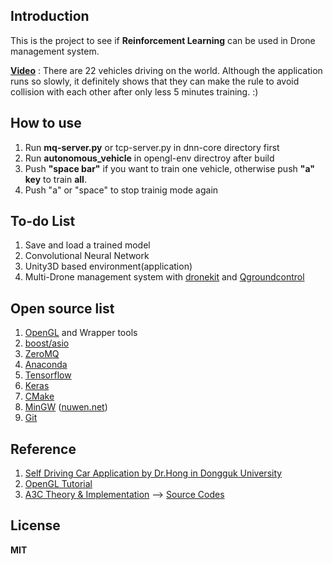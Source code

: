 ## Introduction  

This is the project to see if **Reinforcement Learning** can be used in Drone management system.   
  
**[Video](https://www.youtube.com/watch?v=pdkdsPV1m_I)** : There are 22 vehicles driving on the world. Although the application runs so slowly, it definitely shows that they can make the rule to avoid collision with each other after only less 5 minutes training. :)  

## How to use  
  
1. Run **mq-server.py** or tcp-server.py in dnn-core directory first
2. Run **autonomous_vehicle** in opengl-env directroy after build
3. Push **"space bar"** if you want to train one vehicle, otherwise push **"a" key** to train **all**.  
4. Push "a" or "space" to stop trainig mode again 

## To-do List  

1. Save and load a trained model   
2. Convolutional Neural Network   
3. Unity3D based environment(application)   
4. Multi-Drone management system with [dronekit](http://dronekit.io/) and [Qgroundcontrol](http://qgroundcontrol.com/) 
    
## Open source list  
  
1. [OpenGL](https://www.opengl.org/) and Wrapper tools   
2. [boost/asio](http://www.boost.org/doc/libs/1_64_0/doc/html/boost_asio.html)  
3. [ZeroMQ](http://zeromq.org/)  
4. [Anaconda](https://www.continuum.io/downloads)
5. [Tensorflow](https://www.tensorflow.org)  
6. [Keras](https://keras.io/)  
7. [CMake](https://cmake.org/)  
8. [MinGW](http://www.mingw.org/) ([nuwen.net](https://nuwen.net/))  
9. [Git](https://git-scm.com/)  
  
## Reference  

1. [Self Driving Car Application by Dr.Hong in Dongguk University](https://github.com/jmhong-simulation/2016FallCSE2022/tree/master/Week13/CarDriving2D_Labversion)
2. [OpenGL Tutorial](http://www.opengl-tutorial.org/)
3. [A3C Theory & Implementation](https://jaromiru.com/2017/02/16/lets-make-an-a3c-theory/) --> [Source Codes](https://github.com/jaara/AI-blog/blob/master/CartPole-A3C.py)  

## License  

**MIT**

